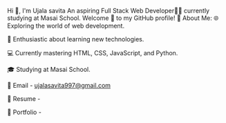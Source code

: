 Hi 👋, I'm Ujala savita
An aspiring Full Stack Web Developer👨‍💻 currently studying at Masai School.
Welcome 🤗 to my GitHub profile!
🤔 About Me:
🌐 Exploring the world of web development.

🚀 Enthusiastic about learning new technologies.

💻 Currently mastering HTML, CSS, JavaScript, and Python.

🎓 Studying at Masai School.

📩 Email - ujalasavita997@gmail.com

📔 Resume - 

💼 Portfolio -

